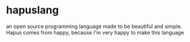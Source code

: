 # hapuslang
an open source programming language made to be beautiful and simple. Hapus comes from happy, because I'm very happy to make this language
